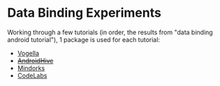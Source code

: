 # Data Binding Experiments

Working through a few tutorials (in order, the results from "data binding android tutorial"), 1 package is used for each tutorial:

* [Vogella](https://www.vogella.com/tutorials/AndroidDatabinding/article.html)
* ~~[AndroidHive](https://www.androidhive.info/android-working-with-databinding/)~~
* [Mindorks](https://medium.com/mindorks/learn-android-data-binding-the-easy-way-3f92dd44e5d6)
* [CodeLabs](https://codelabs.developers.google.com/codelabs/android-databinding/)